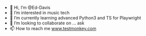 - 👋 Hi, I’m @Ed-Davis
- 👀 I’m interested in music tech
- 🌱 I’m currently learning advanced Python3 and TS for Playwright
- 💞️ I’m looking to collaborate on ... ask
- 📫 How to reach me www.testmonkey.com

<!---
Ed-Davis/Ed-Davis is a ✨ special ✨ repository because its `README.md` (this file) appears on your GitHub profile.
You can click the Preview link to take a look at your changes.
--->
